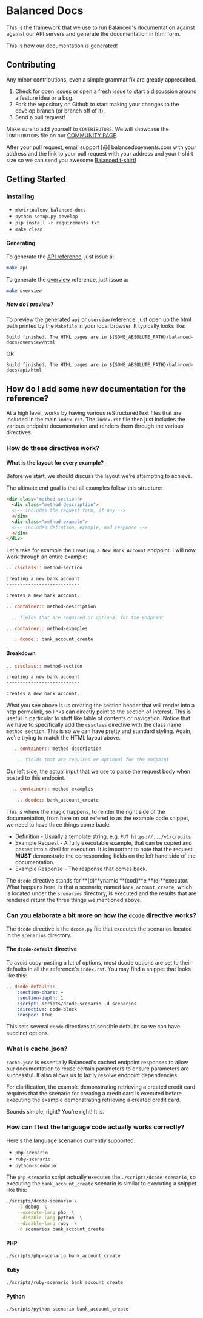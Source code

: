 # Balanced Docs

This is the framework that we use to run Balanced's documentation against against our API servers and generate
the documentation in html form.

This is how our documentation is generated!

## Contributing

Any minor contributions, even a simple grammar fix are greatly
apprecaited.

1. Check for open issues or open a fresh issue to start a discussion around a feature idea or a bug.
1. Fork the repository on Github to start making your changes to the develop branch (or branch off of it).
1. Send a pull request!

Make sure to add yourself to `CONTRIBUTORS`. We will showcase the
`CONTRIBUTORS` file on our
[COMMUNITY PAGE](https://balancedpayments.com/community).

After your pull request, email support [@] balancedpayments.com with
your address and the link to your pull request with your address and
your t-shirt size so we can send you awesome
[Balanced t-shirt!](https://twitter.com/damon_sf/status/266768984744017920/photo/1)

## Getting Started

### Installing

* `mkvirtualenv balanced-docs`
* `python setup.py develop`
* `pip install -r requirements.txt`
* `make clean`

#### Generating

To generate the [API reference](https://balancedpayments.com/docs/api), just issue a:

```bash
make api
```

To generate the [overview](https://balancedpayments.com/docs/overview) reference, just issue a:

```bash
make overview
```

##### How do I preview?

To preview the generated `api` or `overview` reference, just open up
the html path printed by the `Makefile` in your local browser. It
typically looks like:

    Build finished. The HTML pages are in ${SOME_ABSOLUTE_PATH}/balanced-docs/overview/html

OR

    Build finished. The HTML pages are in ${SOME_ABSOLUTE_PATH}/balanced-docs/api/html


## How do I add some new documentation for the reference?

At a high level, works by having various reStructuredText
files that are included in the main `index.rst`. The `index.rst` file then
just includes the various endpoint documentation and renders them through
the various directives.

### How do these directives work?

#### What is the layout for every example?

Before we start, we should discuss the layout we're attempting to achieve.

The ultimate end goal is that all examples follow this structure:

```html
<div class="method-section">
  <div class="method-description">
  <!-- includes the request form, if any -->
  </div>
  <div class="method-example">
  <!-- includes defintion, example, and response -->
  </div>
</div>
```

Let's take for example the `Creating a New Bank Account` endpoint. I will now
work through an entire example:

```rst
.. cssclass:: method-section

creating a new bank account
---------------------------

Creates a new bank account.

.. container:: method-description

  .. fields that are required or optional for the endpoint

.. container:: method-examples

  .. dcode:: bank_account_create
```

#### Breakdown

```rst
.. cssclass:: method-section

creating a new bank account
---------------------------

Creates a new bank account.
```

What you see above is us creating the section header that will render into a
http permalink, so links can directly point to the section of interest. This is
useful in particular to stuff like table of contents or navigation. Notice that
we have to specifically add the `cssclass` directive with the class name
`method-section`. This is so we can have pretty and standard styling. Again,
we're trying to match the HTML layout above.

```rst
  .. container:: method-description

    .. fields that are required or optional for the endpoint

```

Our left side, the actual input that we use to parse the request body when
posted to this endpoint.

```rst
  .. container:: method-examples

    .. dcode:: bank_account_create
```

This is where the magic happens, to render the right side of the documentation,
from here on out refered to as the example code snippet, we need to have three
things come back:

* Definition  - Usually a template string, e.g. `PUT https://.../v1/credits`
* Example Request - A fully executable example, that can be copied and pasted
into a shell for execution. It is important to note that the request **MUST**
demonstrate the corresponding fields on the left hand side of the documentation.
* Example Response - The response that comes back.

The `dcode` directive stands for **(d)**ynamic **(cod)**e
**(e)**executor. What happens here, is that a scenario, named
`bank_account_create`, which is located under the `scenarios`
directory, is executed and the results that are rendered return the
three things we mentioned above.

### Can you elaborate a bit more on how the `dcode` directive works?

The `dcode` directive is the `dcode.py` file that executes the
scenarios located in the `scenarios` directory.

#### The `dcode-default` directive

To avoid copy-pasting a lot of options, most dcode options are set to their
defaults in all the reference's `index.rst`. You may find a snippet that looks
like this:

```rst
.. dcode-default::
    :section-chars: ~
    :section-depth: 1
    :script: scripts/dcode-scenario -d scenarios
    :directive: code-block
    :nospec: True
```

This sets several `dcode` directives to sensible defaults so we can have
succinct options.

### What is cache.json?

`cache.json` is essentially Balanced's cached endpoint responses to allow
our documentation to reuse certain parameters to ensure parameters are
successful. It also allows us to lazily resolve endpoint dependencies.

For clarification, the example demonstrating retrieving a created
credit card requires that the scenario for creating a credit card is
executed before executing the example demonstrating retrieving a
created credit card.

Sounds simple, right? You're right! It is.

### How can I test the language code actually works correctly?

Here's the language scenarios currently supported:

* `php-scenario`
* `ruby-scenario`
* `python-scenario`

The `php-scenario` script actually executes the
`./scripts/dcode-scenario`, so executing the `bank_account_create`
scenario is similar to executing a snippet like this:

```bash
./scripts/dcode-scenario \
    -l debug  \
    --execute-lang php  \
    --disable-lang python  \
    --disable-lang ruby  \
    -d scenarios bank_account_create
```

#### PHP

```bash
./scripts/php-scenario bank_account_create
```

#### Ruby

```bash
./scripts/ruby-scenario bank_account_create
```

#### Python

```bash
./scripts/python-scenario bank_account_create
```

